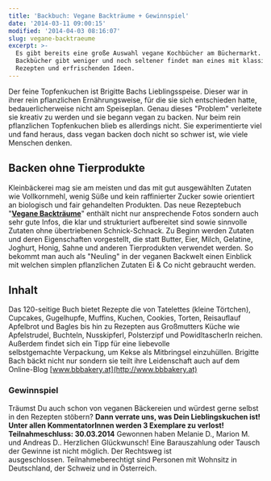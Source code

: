 ```yaml
---
title: 'Backbuch: Vegane Backträume + Gewinnspiel'
date: '2014-03-11 09:00:15'
modified: '2014-04-03 08:16:07'
slug: vegane-backtraeume
excerpt: >-
  Es gibt bereits eine große Auswahl vegane Kochbücher am Büchermarkt.
  Backbücher gibt weniger und noch seltener findet man eines mit klassischen
  Rezepten und erfrischenden Ideen.
---
```


Der feine Topfenkuchen ist Brigitte Bachs Lieblingsspeise. Dieser war in ihrer rein pflanzlichen Ernährungsweise, für die sie sich entschieden hatte, bedauerlicherweise nicht am Speiseplan. Genau dieses "Problem" verleitete sie kreativ zu werden und sie begann vegan zu backen. Nur beim rein pflanzlichen Topfenkuchen blieb es allerdings nicht. Sie experimentierte viel und fand heraus, dass vegan backen doch nicht so schwer ist, wie viele Menschen denken.  

## Backen ohne Tierprodukte

Kleinbäckerei mag sie am meisten und das mit gut ausgewählten Zutaten wie Vollkornmehl, wenig Süße und kein raffinierter Zucker sowie orientiert an biologisch und fair gehandelten Produkten. Das neue Rezeptebuch "[**Vegane Backträume**](http://www.loewenzahn.at/page.cfm?vpath=themen/buchdetail&titnr=2541)" enthält nicht nur ansprechende Fotos sondern auch sehr gute Infos, die klar und strukturiert aufbereitet sind sowie sinnvolle Zutaten ohne übertriebenen Schnick-Schnack. Zu Beginn werden Zutaten und deren Eigenschaften vorgestellt, die statt Butter, Eier, Milch, Gelatine, Joghurt, Honig, Sahne und anderen Tierprodukten verwendet werden. So bekommt man auch als "Neuling" in der veganen Backwelt einen Einblick mit welchen simplen pflanzlichen Zutaten Ei & Co nicht gebraucht werden.  

## Inhalt

Das 120-seitige Buch bietet Rezepte die von Tatelettes (kleine Törtchen), Cupcakes, Gugelhupfe, Muffins, Kuchen, Cookies, Torten, Reisauflauf Apfelbrot und Bagles bis hin zu Rezepten aus Großmutters Küche wie Apfelstrudel, Buchteln, Nusskipferl, Polsterzipf und Powidltascherln reichen. Außerdem findet sich ein Tipp für eine liebevolle selbstgemachte Verpackung, um Kekse als Mitbringsel einzuhüllen. Brigitte Bach bäckt nicht nur sondern sie teilt ihre Leidenschaft auch auf dem Online-Blog [www.bbbakery.at](http://www.bbbakery.at)  

### Gewinnspiel

Träumst Du auch schon von veganen Bäckereien und würdest gerne selbst in den Rezepten stöbern? **Dann verrate uns, was Dein Lieblingskuchen ist! Unter allen KommentatorInnen werden 3 Exemplare zu verlost!** **Teilnahmeschluss: 30.03.2014** Gewonnen haben Melanie D., Marion M. und Andreas D.. Herzlichen Glückwunsch! Eine Barauszahlung oder Tausch der Gewinne ist nicht möglich. Der Rechtsweg ist ausgeschlossen. Teilnahmeberechtigt sind Personen mit Wohnsitz in Deutschland, der Schweiz und in Österreich.
